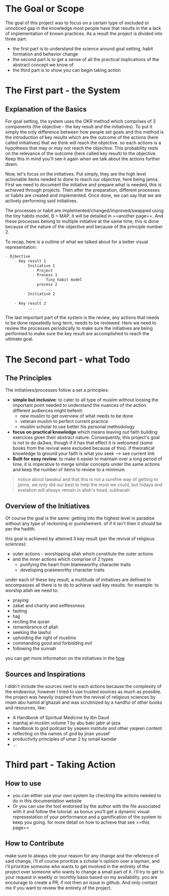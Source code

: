 # The Goal or Scope

The goal of this project was to focus on a certain type of excluded or unnoticed gap in the knowledge most people have that results in the a lack of implementation of known practices. As a result the project is divided into three part:

- the first part is to understand the science around goal setting, habit formation and behavior change
- the second part is to get a sense of all the practical implications of the abstract concept we know of
- the third part is to show you can begin taking action

# The First part - the System

## Explanation of the Basics

For goal setting, the system uses the OKR method which comprises of 3 components (the objective - the key result and the initiatives). To put it simply the only difference between how people set goals and this method is the introduction of key results which are the outcome of the actions (here called initiatives) that we think will reach the objective. so each actions is a hypothesis that may or may not reach the objective. This probability rests on the relevance of the outcome (here called key result) to the objective. Keep this in mind you'll see it again when we talk about the actions further down.

Now, let's focus on the initiatives. Put simply, they are the high level actionable items needed to done to reach our objective, here being janna. First we need to document the initiative and prepare what is needed, this is achieved through projects. Then after the preparation, different processes or habits are created and implemented. Once done, we can say that we are actively performing said initiatives.

The processes or habit are implemented/changed/improved/swapped using the tiny habits model, B = MAP, it will be detailed in ==another page==. And these processes belong to multiple initiative at the same time, this is done because of the nature of the objective and because of the principle number 2.

To recap, here is a outline of what we talked about for a better visual representation:

```md
- Ojbective
	- Key result 1
		- Initiative 1
			- Project
			- Process 1
				- Tiny habit model
			- process 2
				- ...
		- Initiative 2
			- ...
	- Key result 2
		- ...
```

The last important part of the system is the review, any actions that needs to be done repeatedly long term, needs to be reviewed. Here we need to review the processes periodically to make sure the initiatives are being performed to make sure the key result are accomplished to reach the ultimate goal.

# The Second part - what Todo

## The Principles

The initiatives/processes follow a set a principles:

- **simple but inclusive**: to cater to all type of muslim without loosing the important point needed to understand the nuances of the action. different audiences might befenit:
	- new muslim to get overview of what needs to be done
	- veteran muslim to perfect current practice
	- muslim scholar to use better his personal methodology
- **focus on practical knowledge** which means leaving out faith building exercices given their abstract nature. Consequently, this project's goal is not to do da3wa, though if it has that effect it is welcomed (some books from the revival were excluded because of this). if theoratical knowledge to ground your faith is what you seek --> see current link
- **Built for easy review**: to make it easier to maintain over a long period of time, it is imperative to merge similar concepts under the same actions and keep the number of items to review to a minimum

> notice about tawakul and that this is not a surefire way of getting to janna, we only did our best to help the most we could, but hidaya and evelation will always remain in allah's head, subhanah

## Overview of the Initiatives

Of course the goal is the same: getting into the highest level in paradise without any type of reckoning or punishement. of if it isn't then it should be per the hadith.

this goal is achieved by atteined 3 key result (per the revival of religious sciences):

- outer actions - worshipping allah which constitute the outer actions
- and the inner actions which comprise of 2 types
	- purifying the heart from blameworthy character traits
	- developing praiseworthy character traits

under each of these key result, a multitude of initiatives are defined to encompasses all there is to do to achieve said key results. for example: to worship allah we need to:

- praying
- zakat and charity and selflessness
- fasting
- hajj
- reciting the quran
- remembrance of allah
- seeking the lawful
- upholding the right of muslims
- commanding good and forbidding evil
- following the sunnah

you can get more information on the initiatives in the [how](/docs/sidebar1/how)

## Sources and Inspirations

I didn't include the sources next to each actions because the complexity of the endeavour, however I tried to use trusted sources as much as possible. the project was heavily inspired from the revival of religious sciences by imam abu hamid al'ghazali and was scrutinized by a handful of other books and resources, like:

- A Handbook of Spiritual Medicine by Ibn Daud
- manhaj al-muslim volume 1 by abu bakr jabir al-jaza
- handbook to god podcast by yaqeen institute and other yaqeen content
- reflecting on the names of god by jinan yousef
- productivity principles of umar 2 by ismail kamdar
- …

# Third part - Taking Action

## How to use

- you can either use your own system by checking the actions needed to do in this documentation website
- Or you can use the tool endorsed by the author with the file associated with it and follow the tutorial. as bonus you'll get a dynamic visual represestation of your performance and a gamification of the system to keep you going. for more detail on how to achieve that see ==this page==

## How to Contribute

make sure to always cite your reason for any change and the reference of said change, i'll of course prioritize a scholar's opinion over a layman, and i'll prioritize someone who wants to get involved in the entirety of the project over someone who wants to change a small part of it. i'll try to get to your request in weekly or monthly basis based on my availability. you are encourage to create a PR, if not then an issue in github. And only contact me if you want to review the entirety of the project.
